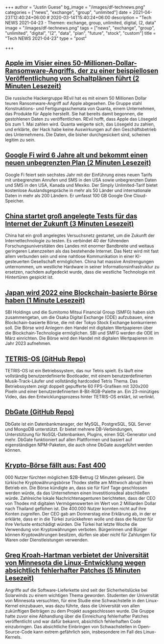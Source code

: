 +++
author = "Justin Guese"
bg_image = "/images/df-technews.png"
categories = ["news", "exchange", "group", "unlimited"]
date = 2021-04-23T12:40:24+06:00 # 2020-03-14T15:40:24+06:00
description = "Tech NEWS 2021-04-23 - Themen: exchange, group, unlimited, digital, (2, data"
image = "/images/df-technews.png"
tags = ["news", "exchange", "group", "unlimited", "digital", "(2", "data", "plan", "future", "stock", "custom"]
title = "Tech NEWS 2021-04-23"
type = "post"

+++

## [Apple im Visier eines 50-Millionen-Dollar-Ransomware-Angriffs, der zu einer beispiellosen Veröffentlichung von Schaltplänen führt (2 Minuten Lesezeit)](https://www.theverge.com/2021/4/21/22396283/apple-schematics-leak-ransomware-quanta-supplier-leak)

 Die russische Hackergruppe REvil hat es mit einem 50 Millionen Dollar teuren Ransomware-Angriff auf Apple abgesehen. Die Gruppe stahl Konstruktions- und Fertigungsschemata von Quanta, einem Unternehmen, das Produkte für Apple herstellt. Sie hat bereits damit begonnen, die gestohlenen Daten zu veröffentlichen. REvil hofft, dass Apple das Lösegeld bis zum 1. Mai zahlen wird. Quanta weigerte sich, das Lösegeld zu zahlen, und erklärte, der Hack habe keine Auswirkungen auf den Geschäftsbetrieb des Unternehmens. Die Daten, die bisher durchgesickert sind, scheinen legitim zu sein.

## [Google Fi wird 6 Jahre alt und bekommt einen neuen unbegrenzten Plan (2 Minuten Lesezeit)](https://techcrunch.com/2021/04/22/google-fi-turns-6-and-gets-a-new-unlimited-plan/)

 Google Fi feiert sein sechstes Jahr mit der Einführung eines neuen Tarifs mit unbegrenzten Anrufen und SMS in den USA sowie unbegrenzten Daten und SMS in den USA, Kanada und Mexiko.  Der Simply Unlimited-Tarif bietet kostenlose Auslandsgespräche in mehr als 50 Länder und internationale Daten in mehr als 200 Ländern. Er umfasst 100 GB Google One Cloud-Speicher.

## [China startet groß angelegte Tests für das Internet der Zukunft (3 Minuten Lesezeit)](https://www.scmp.com/news/china/science/article/3130338/china-starts-large-scale-testing-its-internet-future)

 China hat ein groß angelegtes Versuchsnetz gestartet, um die Zukunft der Internettechnologie zu testen. Es verbindet 40 der führenden Forschungsuniversitäten des Landes mit enormer Bandbreite und weitaus geringeren Latenzzeiten als das bestehende Internet. Das Netz wird mit fast allem verbunden sein und eine nahtlose Kommunikation in einer KI-gesteuerten Gesellschaft ermöglichen. China hat massive Anstrengungen unternommen, um westliche Hardware in seiner Informationsinfrastruktur zu ersetzen, nachdem aufgedeckt wurde, dass die westliche Technologie mit Hintertüren gespickt ist.

## [Japan wird 2022 eine Blockchain-basierte Börse haben (1 Minute Lesezeit)](https://www.coindesk.com/japan-to-have-blockchain-based-stock-exchange-in-2022)

 SBI Holdings und die Sumitomo Mitsui Financial Group (SMFG) haben sich zusammengetan, um die Osaka Digital Exchange (ODE) aufzubauen, eine Blockchain-basierte Börse, die mit der Tokyo Stock Exchange konkurrieren soll. Die Börse wird Anlegern den Handel mit digitalen Wertpapieren über die Blockchain-Technologie ermöglichen. SBI und SMFG werden die ODE im März einrichten. Die Börse wird den Handel mit digitalen Wertpapieren im Jahr 2023 aufnehmen.

## [TETRIS-OS (GitHub Repo)](https://github.com/jdah/tetris-os/1/01000178fe33b5d1-f420e1d5-d849-4589-8c67-bee3d4e40c83-000000/5pQcatJxBWVd9YLCBnssWjD813GMpOxG3srlksRiHj8=190)

 TETRIS-OS ist ein Betriebssystem, das nur Tetris spielt. Es läuft eine vollständig benutzerdefinierte Bootloader, mit einem benutzerdefinierten Musik-Track-Läufer und vollständig hardcoded Tetris Thema. Das Betriebssystem zeigt doppelt gepufferte 60 FPS-Grafiken mit 320x200 Pixeln und einer benutzerdefinierten 8-Bit-RGB-Palette an. Ein 23-minütiges Video, das den Entwicklungsprozess hinter TETRIS-OS erklärt, ist verlinkt.

## [DbGate (GitHub Repo)](https://github.com/dbgate/dbgate)

 DbGate ist ein Datenbankmanager, der MySQL, PostgreSQL, SQL Server und MongoDB unterstützt. Er bietet mehrere DB-Verbindungen, Unterstützung für NoSQL-Datenbanken, Plugins, einen SQL-Generator und mehr. DbGate funktioniert auf allen Plattformen und basiert auf eigenständigen NPM-Paketen, die auch ohne DbGate ausgeführt werden können.

## [Krypto-Börse fällt aus: Fast 400](https://interestingengineering.com/crypto-exchange-goes-dark-near-400000-users-fear-possible-2b-fraud)

000 Nutzer fürchten möglichen $2B-Betrug (2 Minuten gelesen). Die türkische Kryptowährungsbörse Thodex stellte am Mittwoch abrupt ihren Betrieb ein. Die Börse kündigte an, dass sie für fünf Tage geschlossen werden würde, da das Unternehmen einen Investitionsdeal abschließen würde. Zahlreiche lokale Nachrichtenagenturen berichteten, dass der CEO von Thodex mit digitalen Vermögenswerten im Wert von 2 Milliarden Dollar nach Thailand geflohen ist. Die 400.000 Nutzer konnten nicht auf ihre Konten zugreifen. Der CEO gab am Donnerstag eine Erklärung ab, in der er erklärte, dass er in die Türkei zurückkehren wolle und dass die Nutzer für ihre Verluste entschädigt würden. Die Türkei hat letzte Woche die Verwendung von Kryptowährungen verboten. Bürgerinnen und Bürger können Kryptowährungen besitzen, dürfen sie aber nicht für Zahlungen für Waren oder Dienstleistungen verwenden.

## [Greg Kroah-Hartman verbietet der Universität von Minnesota die Linux-Entwicklung wegen absichtlich fehlerhafter Patches (5 Minuten Lesezeit)](https://www.zdnet.com/article/greg-kroah-hartman-bans-university-of-minnesota-from-linux-development-for-deliberately-buggy-patches/)

 Angriffe auf die Software-Lieferkette sind seit der Sicherheitslücke bei Solarwinds zu einem wichtigen Thema geworden. Studenten der Universität von Minnesota versuchten, für eine Studie eine Schwachstelle in den Linux-Kernel einzubauen, was dazu führte, dass die Universität von allen zukünftigen Beiträgen zu dem Projekt ausgeschlossen wurde. Die Gruppe hatte zuvor eine Abhandlung über die Einreichung fehlerhafter Patches veröffentlicht und war dafür bekannt, absichtlich fehlerhaften Code einzubringen. Das absichtliche Einbringen von Schwachstellen in Open-Source-Code kann extrem gefährlich sein, insbesondere im Fall des Linux-Kernels.

